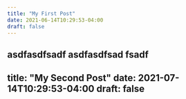 ```yaml
---
title: "My First Post"
date: 2021-06-14T10:29:53-04:00
draft: false
---
```

asdfasdfsadf
asdfasdfsad
fsadf
---
title: "My Second Post"
date: 2021-07-14T10:29:53-04:00
draft: false
---

